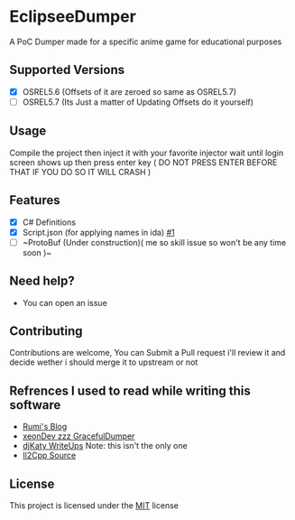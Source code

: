 # EclipseeDumper
A PoC Dumper made for a specific anime game for educational purposes

## Supported Versions

- [x] OSREL5.6 (Offsets of it are zeroed so same as OSREL5.7)
- [ ] OSREL5.7 (Its Just a matter of Updating Offsets do it yourself)

## Usage

Compile the project then inject it with your favorite injector wait until login screen shows up then press enter key ( DO NOT PRESS ENTER BEFORE THAT IF YOU DO SO IT WILL CRASH )


## Features

- [x] C# Definitions
- [x] Script.json (for applying names in ida) [#1](https://github.com/Yoshk4e/EclipseeDumper/issues/1)
- [ ] ~ProtoBuf (Under construction)( me so skill issue so won't be any time soon )~

## Need help?
- You can open an issue

## Contributing
Contributions are welcome, You can Submit a Pull request i'll review it and decide wether i should merge it to upstream or not

## Refrences I used to read while writing this software

- [Rumi's Blog](https://blog.rumi.dev/blog/genshin-runtime-dump)
- [xeonDev zzz GracefulDumper](https://github.com/thexeondev/GracefulDumper)
- [djKaty WriteUps](https://katyscode.wordpress.com/2020/06/24/il2cpp-part-1/) Note: this isn't the only one
- [Il2Cpp Source](https://github.com/MlgmXyysd/libil2cpp)

## License 

This project is licensed under the [MIT](LICENSE) license
